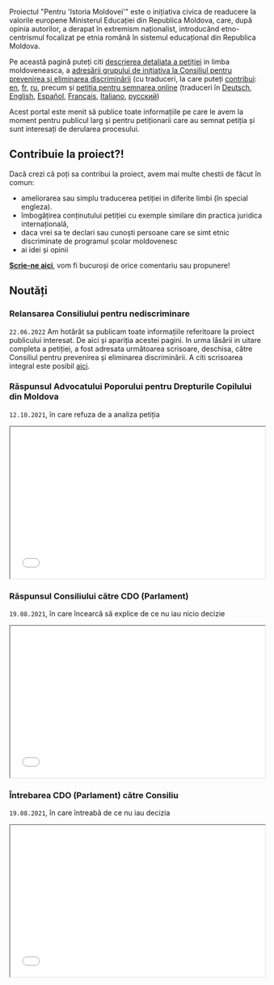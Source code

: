 Proiectul "Pentru 'Istoria Moldovei'" este o inițiativa civica de readucere la valorile europene Ministerul Educației din Republica Moldova, care, după opinia autorilor, a derapat în extremism naționalist, introducând etno-centrismul focalizat pe etnia română în sistemul educațional din Republica Moldova.  

Pe această pagină puteți citi [descrierea detaliata a petiției](/istoria/descriere) in limba moldoveneasca, a [adresării grupului de inițiativa la Consiliul pentru prevenirea și eliminarea discriminării](/istoria/egalitate-md) (cu traduceri, la care puteți [contribui](https://github.com/sdudnic/istoria): [en](/istoria/egalitate-en), [fr](/istoria/egalitate-fr), [ru](/istoria/egalitate-ru), precum și [petiția pentru semnarea online](https://www.petitieonline.com/history-md) (traduceri în [Deutsch](https://www.petitionen.com/history-md), [English](https://www.petitions.net/history-md), [Español](https://www.peticiones.net/history-md), [Français](https://www.petitionenligne.com/history-md), [Italiano](https://www.petizioni.com/history-md), [русский](https://ru.petitions.net/history-md))

Acest portal este menit să publice toate informațiile pe care le avem la moment pentru publicul larg și pentru petiționarii care au semnat petiția și sunt interesați de derularea procesului. 

## Contribuie la proiect?!

Dacă crezi că poți sa contribui la proiect, avem mai multe chestii de făcut în comun: 
- ameliorarea sau simplu traducerea petiției in diferite limbi (în special engleza). 
- îmbogățirea conținutului petiției cu exemple similare din practica juridica internațională, 
- daca vrei sa te declari sau cunoști persoane care se simt etnic discriminate de programul școlar moldovenesc
- ai idei și opinii

**[Scrie-ne aici](https://github.com/sdudnic/istoria/issues)**, vom fi bucuroși de orice comentariu sau propunere!


## Noutăți

### Relansarea Consiliului pentru nediscriminare
`22.06.2022` Am hotărât sa publicam toate informațiile referitoare la proiect publicului interesat. De aici și apariția acestei pagini. 
In urma lăsării in uitare completa a petiției, a fost adresata următoarea scrisoare, deschisa, către Consiliul pentru prevenirea și eliminarea discriminării.
A citi scrisoarea integral este posibil [aici](/istoria/egalitate-22-06-2022). 

### Răspunsul Advocatului Poporului pentru Drepturile Copilului din Moldova 
`12.10.2021`, în care refuza de a analiza petiția
<iframe src="/istoria/assets/2021_10_12_AnswerOmbudsman.pdf)" width="100%" height="300"></iframe>

### Răspunsul Consiliului către CDO (Parlament)
`19.08.2021`, în care încearcă să explice de ce nu iau nicio decizie


<iframe src="/istoria/assets/2021_09_03_AnswerConsiliuToParl_03_1779.pdf" width="100%" height="300"></iframe>

### Întrebarea CDO (Parlament) către Consiliu
`19.08.2021`, în care întreabă de ce nu iau decizia

<iframe src="/istoria/assets/2021_08_19_QuestionParlamentToConsiliu.pdf" width="100%" height="300"></iframe>

